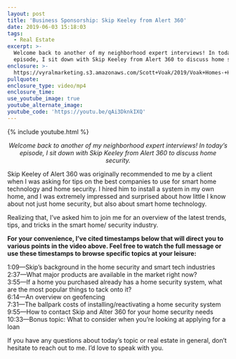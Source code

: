 ```yaml
---
layout: post
title: 'Business Sponsorship: Skip Keeley from Alert 360'
date: 2019-06-03 15:18:03
tags:
  - Real Estate
excerpt: >-
  Welcome back to another of my neighborhood expert interviews! In today’s
  episode, I sit down with Skip Keeley from Alert 360 to discuss home security.
enclosure: >-
  https://vyralmarketing.s3.amazonaws.com/Scott+Voak/2019/Voak+Homes-+Home+security.mp4
pullquote:
enclosure_type: video/mp4
enclosure_time:
use_youtube_image: true
youtube_alternate_image:
youtube_code: 'https://youtu.be/qAi3DknkIXQ'
---
```


{% include youtube.html %}

<p style="text-align: center;"><em>Welcome back to another of my neighborhood expert interviews! In today’s episode, I sit down with Skip Keeley from Alert 360 to discuss home security.</em></p>

Skip Keeley of Alert 360 was originally recommended to me by a client when I was asking for tips on the best companies to use for smart home technology and home security. I hired him to install a system in my own home, and I was extremely impressed and surprised about how little I know about not just home security, but also about smart home technology.

Realizing that, I’ve asked him to join me for an overview of the latest trends, tips, and tricks in the smart home/ security industry.

**For your convenience, I’ve cited timestamps below that will direct you to various points in the video above. Feel free to watch the full message or use these timestamps to browse specific topics at your leisure:&nbsp;**

1:09—Skip’s background in the home security and smart tech industries<br>2:37—What major products are available in the market right now?<br>3:55—If a home you purchased already has a home security system, what are the most popular things to tack onto it?<br>6:14—An overview on geofencing<br>7:31—The ballpark costs of installing/reactivating a home security system<br>9:55—How to contact Skip and Alter 360 for your home security needs<br>10:33—Bonus topic: What to consider when you’re looking at applying for a loan

If you have any questions about today’s topic or real estate in general, don’t hesitate to reach out to me. I’d love to speak with you.